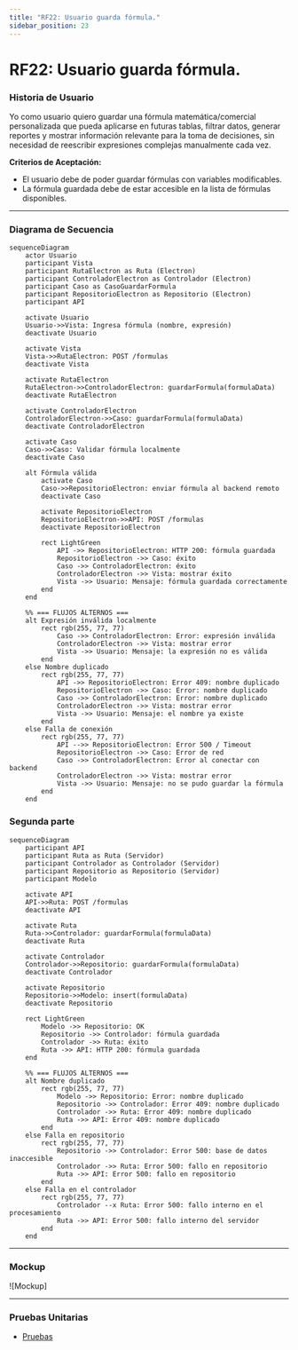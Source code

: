 ```yaml
---
title: "RF22: Usuario guarda fórmula."  
sidebar_position: 23
---
```


# RF22: Usuario guarda fórmula.

### Historia de Usuario

Yo como usuario quiero guardar una fórmula matemática/comercial personalizada que pueda aplicarse en futuras tablas, filtrar datos, generar reportes y mostrar información relevante para la toma de decisiones, sin necesidad de reescribir expresiones complejas manualmente cada vez.

  **Criterios de Aceptación:**
  
  - El usuario debe de poder guardar fórmulas con variables modificables.
  - La fórmula guardada debe de estar accesible en la lista de fórmulas disponibles.


---

### Diagrama de Secuencia
```mermaid
sequenceDiagram
    actor Usuario
    participant Vista
    participant RutaElectron as Ruta (Electron)
    participant ControladorElectron as Controlador (Electron)
    participant Caso as CasoGuardarFormula
    participant RepositorioElectron as Repositorio (Electron)
    participant API

    activate Usuario
    Usuario->>Vista: Ingresa fórmula (nombre, expresión)
    deactivate Usuario

    activate Vista
    Vista->>RutaElectron: POST /formulas
    deactivate Vista

    activate RutaElectron
    RutaElectron->>ControladorElectron: guardarFormula(formulaData)
    deactivate RutaElectron

    activate ControladorElectron
    ControladorElectron->>Caso: guardarFormula(formulaData)
    deactivate ControladorElectron

    activate Caso
    Caso->>Caso: Validar fórmula localmente
    deactivate Caso

    alt Fórmula válida
        activate Caso
        Caso->>RepositorioElectron: enviar fórmula al backend remoto
        deactivate Caso

        activate RepositorioElectron
        RepositorioElectron->>API: POST /formulas
        deactivate RepositorioElectron

        rect LightGreen
            API ->> RepositorioElectron: HTTP 200: fórmula guardada
            RepositorioElectron ->> Caso: éxito
            Caso ->> ControladorElectron: éxito
            ControladorElectron ->> Vista: mostrar éxito
            Vista ->> Usuario: Mensaje: fórmula guardada correctamente
        end
    end

    %% === FLUJOS ALTERNOS ===
    alt Expresión inválida localmente
        rect rgb(255, 77, 77)
            Caso ->> ControladorElectron: Error: expresión inválida
            ControladorElectron ->> Vista: mostrar error
            Vista ->> Usuario: Mensaje: la expresión no es válida
        end
    else Nombre duplicado
        rect rgb(255, 77, 77)
            API ->> RepositorioElectron: Error 409: nombre duplicado
            RepositorioElectron ->> Caso: Error: nombre duplicado
            Caso ->> ControladorElectron: Error: nombre duplicado
            ControladorElectron ->> Vista: mostrar error
            Vista ->> Usuario: Mensaje: el nombre ya existe
        end
    else Falla de conexión
        rect rgb(255, 77, 77)
            API -->> RepositorioElectron: Error 500 / Timeout
            RepositorioElectron ->> Caso: Error de red
            Caso ->> ControladorElectron: Error al conectar con backend
            ControladorElectron ->> Vista: mostrar error
            Vista ->> Usuario: Mensaje: no se pudo guardar la fórmula
        end
    end
```

### Segunda parte
```mermaid
sequenceDiagram
    participant API
    participant Ruta as Ruta (Servidor)
    participant Controlador as Controlador (Servidor)
    participant Repositorio as Repositorio (Servidor)
    participant Modelo

    activate API
    API->>Ruta: POST /formulas
    deactivate API

    activate Ruta
    Ruta->>Controlador: guardarFormula(formulaData)
    deactivate Ruta

    activate Controlador
    Controlador->>Repositorio: guardarFormula(formulaData)
    deactivate Controlador

    activate Repositorio
    Repositorio->>Modelo: insert(formulaData)
    deactivate Repositorio

    rect LightGreen
        Modelo ->> Repositorio: OK
        Repositorio ->> Controlador: fórmula guardada
        Controlador ->> Ruta: éxito
        Ruta ->> API: HTTP 200: fórmula guardada
    end

    %% === FLUJOS ALTERNOS ===
    alt Nombre duplicado
        rect rgb(255, 77, 77)
            Modelo ->> Repositorio: Error: nombre duplicado
            Repositorio ->> Controlador: Error 409: nombre duplicado
            Controlador ->> Ruta: Error 409: nombre duplicado
            Ruta ->> API: Error 409: nombre duplicado
        end
    else Falla en repositorio
        rect rgb(255, 77, 77)
            Repositorio ->> Controlador: Error 500: base de datos inaccesible
            Controlador ->> Ruta: Error 500: fallo en repositorio
            Ruta ->> API: Error 500: fallo en repositorio
        end
    else Falla en el controlador
        rect rgb(255, 77, 77)
            Controlador --x Ruta: Error 500: fallo interno en el procesamiento
            Ruta ->> API: Error 500: fallo interno del servidor
        end
    end
```
---

### Mockup

![Mockup]


---

### Pruebas Unitarias 
  - [Pruebas](https://docs.google.com/spreadsheets/d/1W-JW32dTsfI22-Yl5LydMhiu-oXHH_xo3hWvK6FHeLw/edit?gid=1362976154#gid=1362976154)
